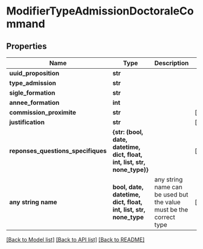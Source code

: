 # ModifierTypeAdmissionDoctoraleCommand


## Properties
Name | Type | Description | Notes
------------ | ------------- | ------------- | -------------
**uuid_proposition** | **str** |  | 
**type_admission** | **str** |  | 
**sigle_formation** | **str** |  | 
**annee_formation** | **int** |  | 
**commission_proximite** | **str** |  | [optional] 
**justification** | **str** |  | [optional] 
**reponses_questions_specifiques** | **{str: (bool, date, datetime, dict, float, int, list, str, none_type)}** |  | [optional] 
**any string name** | **bool, date, datetime, dict, float, int, list, str, none_type** | any string name can be used but the value must be the correct type | [optional]

[[Back to Model list]](../README.md#documentation-for-models) [[Back to API list]](../README.md#documentation-for-api-endpoints) [[Back to README]](../README.md)


